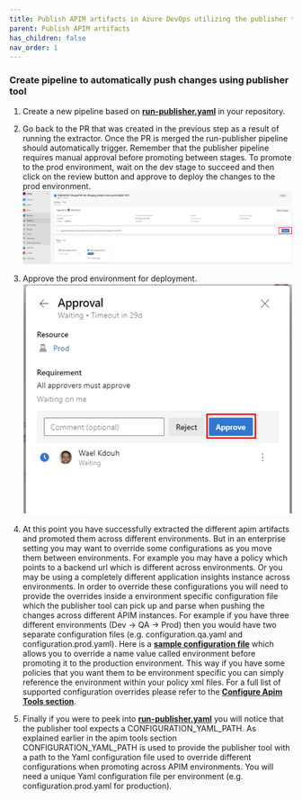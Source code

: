 ```yaml
---
title: Publish APIM artifacts in Azure DevOps utilizing the publisher tool
parent: Publish APIM artifacts
has_children: false
nav_order: 1
---
```



### Create pipeline to automatically push changes using publisher tool

1. Create a new pipeline based on [**run-publisher.yaml**](https://github.com/Azure/apiops/blob/main/tools/azdo_pipelines/run-publisher.yaml) in your  repository.
2. Go back to the PR that was created in the previous step as a result of running the extractor. Once the PR is merged the run-publisher pipeline should automatically trigger. Remember that the publisher pipeline requires manual approval before promoting between stages. To promote to the prod environment, wait on the dev stage to succeed and then click on the review button and approve to deploy the changes to the prod environment.
![approve promotion to prod environment](../../assets/images/ado_promotion.png) 
3. Approve the prod environment for deployment.![approve promotion to prod environment](../../assets/images/ado_promotion_approval.png) 
4. At this point you have successfully extracted the different apim artifacts and promoted them across different environments. But in an enterprise setting you may want to override some configurations as you move them between environments. For example you may have a policy which points to a backend url which is different across environments. Or you may be using a completely different application insights instance across environments. In order to override these configurations you will need to provide the overrides inside a environment specific configuration file which the publisher tool can pick up and parse when pushing the changes across different APIM instances. For example if you have three different environments (Dev -> QA -> Prod) then you would have two separate configuration files (e.g. configuration.qa.yaml and configuration.prod.yaml). Here is a [**sample configuration file**](https://github.com/Azure/apiops/blob/main/configuration.prod.yaml) which allows you to override a name value called environment before promoting it to the production environment. This way if you have some policies that you want them to be environment specific you can simply reference the environment within your policy xml files. For a full list of supported configuration overrides please refer to the [**Configure Apim Tools section**](https://azure.github.io/apiops/apiops/3-apimTools/apiops-2-2-tools-publisher.html).

5. Finally if you were to peek into [**run-publisher.yaml**](https://github.com/Azure/apiops/blob/main/tools/azdo_pipelines/run-publisher.yaml) you will notice that the publisher tool expects a CONFIGURATION_YAML_PATH. As explained earlier in the apim tools section CONFIGURATION_YAML_PATH is used to provide the publisher tool with a path to the Yaml configuration file used to override different configurations when promoting across APIM environments. You will need a unique Yaml configuration file per environment  (e.g. configuration.prod.yaml for production).

